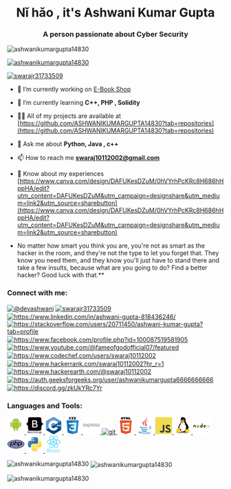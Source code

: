 <h1 align="center"> Nǐ hǎo , it's Ashwani Kumar Gupta</h1>
<h3 align="center">A person passionate about Cyber Security</h3>

<p align="left"> <img src="https://komarev.com/ghpvc/?username=ashwanikumargupta14830&label=Profile%20views&color=0e75b6&style=flat" alt="ashwanikumargupta14830" /> </p>

<p align="left"> <a href="https://github.com/ryo-ma/github-profile-trophy"><img src="https://github-profile-trophy.vercel.app/?username=ashwanikumargupta14830" alt="ashwanikumargupta14830" /></a> </p>

<p align="left"> <a href="https://twitter.com/swarajr31733509" target="blank"><img src="https://img.shields.io/twitter/follow/swarajr31733509?logo=twitter&style=for-the-badge" alt="swarajr31733509" /></a> </p>

- 🔭 I’m currently working on [E-Book Shop](https://github.com/ASHWANIKUMARGUPTA14830/html-project)

- 🌱 I’m currently learning **C++, PHP , Solidity**

- 👨‍💻 All of my projects are available at [https://github.com/ASHWANIKUMARGUPTA14830?tab=repositories](https://github.com/ASHWANIKUMARGUPTA14830?tab=repositories)

- 💬 Ask me about **Python, Java , c++**

- 📫 How to reach me **swaraj10112002@gmail.com**

- 📄 Know about my experiences [https://www.canva.com/design/DAFUKesDZuM/0hVYrhPcKRc8H686hHppHA/edit?utm_content=DAFUKesDZuM&utm_campaign=designshare&utm_medium=link2&utm_source=sharebutton](https://www.canva.com/design/DAFUKesDZuM/0hVYrhPcKRc8H686hHppHA/edit?utm_content=DAFUKesDZuM&utm_campaign=designshare&utm_medium=link2&utm_source=sharebutton)

- No matter how smart you think you are, you're not as smart as the hacker in the room, and they're not the type to let you forget that. They know you need them, and they know you'll just have to stand there and take a few insults, because what are you going to do? Find a better hacker? Good luck with that.**

<h3 align="left">Connect with me:</h3>
<p align="left">
<a href="https://dev.to/@devashwani" target="blank"><img align="center" src="https://raw.githubusercontent.com/rahuldkjain/github-profile-readme-generator/master/src/images/icons/Social/devto.svg" alt="@devashwani" height="30" width="40" /></a>
<a href="https://twitter.com/swarajr31733509" target="blank"><img align="center" src="https://raw.githubusercontent.com/rahuldkjain/github-profile-readme-generator/master/src/images/icons/Social/twitter.svg" alt="swarajr31733509" height="30" width="40" /></a>
<a href="https://linkedin.com/in/https://www.linkedin.com/in/ashwani-gupta-818436246/" target="blank"><img align="center" src="https://raw.githubusercontent.com/rahuldkjain/github-profile-readme-generator/master/src/images/icons/Social/linked-in-alt.svg" alt="https://www.linkedin.com/in/ashwani-gupta-818436246/" height="30" width="40" /></a>
<a href="https://stackoverflow.com/users/https://stackoverflow.com/users/20711450/ashwani-kumar-gupta?tab=profile" target="blank"><img align="center" src="https://raw.githubusercontent.com/rahuldkjain/github-profile-readme-generator/master/src/images/icons/Social/stack-overflow.svg" alt="https://stackoverflow.com/users/20711450/ashwani-kumar-gupta?tab=profile" height="30" width="40" /></a>
<a href="https://fb.com/https://www.facebook.com/profile.php?id=100087519581905" target="blank"><img align="center" src="https://raw.githubusercontent.com/rahuldkjain/github-profile-readme-generator/master/src/images/icons/Social/facebook.svg" alt="https://www.facebook.com/profile.php?id=100087519581905" height="30" width="40" /></a>
<a href="https://www.youtube.com/c/https://www.youtube.com/@fameofgodofficial07/featured" target="blank"><img align="center" src="https://raw.githubusercontent.com/rahuldkjain/github-profile-readme-generator/master/src/images/icons/Social/youtube.svg" alt="https://www.youtube.com/@fameofgodofficial07/featured" height="30" width="40" /></a>
<a href="https://www.codechef.com/users/https://www.codechef.com/users/swaraj10112002" target="blank"><img align="center" src="https://cdn.jsdelivr.net/npm/simple-icons@3.1.0/icons/codechef.svg" alt="https://www.codechef.com/users/swaraj10112002" height="30" width="40" /></a>
<a href="https://www.hackerrank.com/https://www.hackerrank.com/swaraj10112002?hr_r=1" target="blank"><img align="center" src="https://raw.githubusercontent.com/rahuldkjain/github-profile-readme-generator/master/src/images/icons/Social/hackerrank.svg" alt="https://www.hackerrank.com/swaraj10112002?hr_r=1" height="30" width="40" /></a>
<a href="https://www.hackerearth.com/https://www.hackerearth.com/@swaraj10112002" target="blank"><img align="center" src="https://raw.githubusercontent.com/rahuldkjain/github-profile-readme-generator/master/src/images/icons/Social/hackerearth.svg" alt="https://www.hackerearth.com/@swaraj10112002" height="30" width="40" /></a>
<a href="https://auth.geeksforgeeks.org/user/https://auth.geeksforgeeks.org/user/ashwanikumargupta6666666666" target="blank"><img align="center" src="https://raw.githubusercontent.com/rahuldkjain/github-profile-readme-generator/master/src/images/icons/Social/geeks-for-geeks.svg" alt="https://auth.geeksforgeeks.org/user/ashwanikumargupta6666666666" height="30" width="40" /></a>
<a href="https://discord.gg/https://discord.gg/zkUkYRc7Yr" target="blank"><img align="center" src="https://raw.githubusercontent.com/rahuldkjain/github-profile-readme-generator/master/src/images/icons/Social/discord.svg" alt="https://discord.gg/zkUkYRc7Yr" height="30" width="40" /></a>
</p>

<h3 align="left">Languages and Tools:</h3>
<p align="left"> <a href="https://developer.android.com" target="_blank" rel="noreferrer"> <img src="https://raw.githubusercontent.com/devicons/devicon/master/icons/android/android-original-wordmark.svg" alt="android" width="40" height="40"/> </a> <a href="https://getbootstrap.com" target="_blank" rel="noreferrer"> <img src="https://raw.githubusercontent.com/devicons/devicon/master/icons/bootstrap/bootstrap-plain-wordmark.svg" alt="bootstrap" width="40" height="40"/> </a> <a href="https://www.w3schools.com/cpp/" target="_blank" rel="noreferrer"> <img src="https://raw.githubusercontent.com/devicons/devicon/master/icons/cplusplus/cplusplus-original.svg" alt="cplusplus" width="40" height="40"/> </a> <a href="https://www.w3schools.com/css/" target="_blank" rel="noreferrer"> <img src="https://raw.githubusercontent.com/devicons/devicon/master/icons/css3/css3-original-wordmark.svg" alt="css3" width="40" height="40"/> </a> <a href="https://expressjs.com" target="_blank" rel="noreferrer"> <img src="https://raw.githubusercontent.com/devicons/devicon/master/icons/express/express-original-wordmark.svg" alt="express" width="40" height="40"/> </a> <a href="https://git-scm.com/" target="_blank" rel="noreferrer"> <img src="https://www.vectorlogo.zone/logos/git-scm/git-scm-icon.svg" alt="git" width="40" height="40"/> </a> <a href="https://www.w3.org/html/" target="_blank" rel="noreferrer"> <img src="https://raw.githubusercontent.com/devicons/devicon/master/icons/html5/html5-original-wordmark.svg" alt="html5" width="40" height="40"/> </a> <a href="https://www.java.com" target="_blank" rel="noreferrer"> <img src="https://raw.githubusercontent.com/devicons/devicon/master/icons/java/java-original.svg" alt="java" width="40" height="40"/> </a> <a href="https://developer.mozilla.org/en-US/docs/Web/JavaScript" target="_blank" rel="noreferrer"> <img src="https://raw.githubusercontent.com/devicons/devicon/master/icons/javascript/javascript-original.svg" alt="javascript" width="40" height="40"/> </a> <a href="https://www.linux.org/" target="_blank" rel="noreferrer"> <img src="https://raw.githubusercontent.com/devicons/devicon/master/icons/linux/linux-original.svg" alt="linux" width="40" height="40"/> </a> <a href="https://nodejs.org" target="_blank" rel="noreferrer"> <img src="https://raw.githubusercontent.com/devicons/devicon/master/icons/nodejs/nodejs-original-wordmark.svg" alt="nodejs" width="40" height="40"/> </a> <a href="https://www.php.net" target="_blank" rel="noreferrer"> <img src="https://raw.githubusercontent.com/devicons/devicon/master/icons/php/php-original.svg" alt="php" width="40" height="40"/> </a> <a href="https://www.python.org" target="_blank" rel="noreferrer"> <img src="https://raw.githubusercontent.com/devicons/devicon/master/icons/python/python-original.svg" alt="python" width="40" height="40"/> </a> <a href="https://reactjs.org/" target="_blank" rel="noreferrer"> <img src="https://raw.githubusercontent.com/devicons/devicon/master/icons/react/react-original-wordmark.svg" alt="react" width="40" height="40"/> </a> </p>

<p><img align="left" src="https://github-readme-stats.vercel.app/api/top-langs?username=ashwanikumargupta14830&show_icons=true&locale=en&layout=compact" alt="ashwanikumargupta14830" /></p>

<p>&nbsp;<img align="center" src="https://github-readme-stats.vercel.app/api?username=ashwanikumargupta14830&show_icons=true&locale=en" alt="ashwanikumargupta14830" /></p>

<p><img align="center" src="https://github-readme-streak-stats.herokuapp.com/?user=ashwanikumargupta14830&" alt="ashwanikumargupta14830" /></p>

